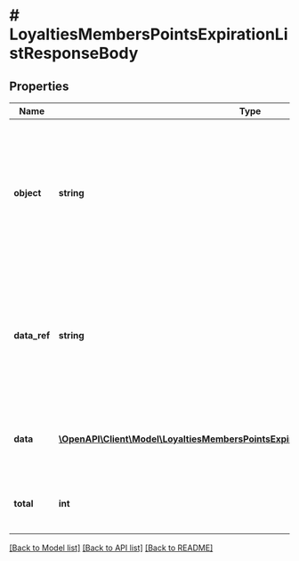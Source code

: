 # # LoyaltiesMembersPointsExpirationListResponseBody

## Properties

Name | Type | Description | Notes
------------ | ------------- | ------------- | -------------
**object** | **string** | The type of the object represented by JSON. This object stores information about loyalty points expiration buckets in a dictionary. | [optional] [default to 'list']
**data_ref** | **string** | Identifies the name of the attribute that contains the array of loyalty points expiration bucket objects. | [optional] [default to 'data']
**data** | [**\OpenAPI\Client\Model\LoyaltiesMembersPointsExpirationListResponseBodyDataItem[]**](LoyaltiesMembersPointsExpirationListResponseBodyDataItem.md) | Contains array of loyalty points expiration buckets. | [optional]
**total** | **int** | Total number of point expiration buckets. | [optional]

[[Back to Model list]](../../README.md#models) [[Back to API list]](../../README.md#endpoints) [[Back to README]](../../README.md)

